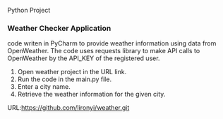 
Python Project 
### **Weather Checker Application**

code writen in PyCharm to provide weather information using data from OpenWeather.
The code uses requests library to make API calls to OpenWeather by the API_KEY of the registered user. 

1. Open weather project in the URL link. 
2. Run the code in the main.py file.
2. Enter a city name. 
3. Retrieve the weather information for the given city.

URL:https://github.com/lironyi/weather.git


